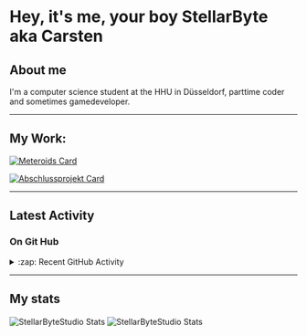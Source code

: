 # Hey, it's me, your boy StellarByte aka Carsten


## About me
I'm a computer science student at the HHU in Düsseldorf, parttime coder and sometimes gamedeveloper.

---

## My Work:

[<img align="center" alt="Meteroids Card" src="https://github-readme-stats.vercel.app/api/pin/?username=StellarByteStudios&repo=Meteroids&theme=tokyonight&width=200">](https://github.com/StellarByteStudios/Meteroids)

[<img align="center" alt="Abschlussprojekt Card" src="https://github-readme-stats.vercel.app/api/pin/?username=StellarByteStudios&repo=Dungeon-Escape&theme=tokyonight&width=200">](https://github.com/StellarByteStudios/Dungeon-Escape)



---

## Latest Activity

### On Git Hub

<details>
  <summary>:zap: Recent GitHub Activity</summary>
  
<!--START_SECTION:activity-->
1. ❗️ Closed issue [#2](https://github.com/StellarByteStudios/StellarByteStudios/issues/2) in [StellarByteStudios/StellarByteStudios](https://github.com/StellarByteStudios/StellarByteStudios)
2. 🗣 Commented on [#2](https://github.com/StellarByteStudios/StellarByteStudios/issues/2) in [StellarByteStudios/StellarByteStudios](https://github.com/StellarByteStudios/StellarByteStudios)
3. ❗️ Opened issue [#2](https://github.com/StellarByteStudios/StellarByteStudios/issues/2) in [StellarByteStudios/StellarByteStudios](https://github.com/StellarByteStudios/StellarByteStudios)
4. ❗️ Closed issue [#1](https://github.com/StellarByteStudios/StellarByteStudios/issues/1) in [StellarByteStudios/StellarByteStudios](https://github.com/StellarByteStudios/StellarByteStudios)
5. 🗣 Commented on [#1](https://github.com/StellarByteStudios/StellarByteStudios/issues/1) in [StellarByteStudios/StellarByteStudios](https://github.com/StellarByteStudios/StellarByteStudios)
6. 🗣 Commented on [#1](https://github.com/StellarByteStudios/StellarByteStudios/issues/1) in [StellarByteStudios/StellarByteStudios](https://github.com/StellarByteStudios/StellarByteStudios)
7. 🗣 Commented on [#1](https://github.com/StellarByteStudios/StellarByteStudios/issues/1) in [StellarByteStudios/StellarByteStudios](https://github.com/StellarByteStudios/StellarByteStudios)
8. 🗣 Commented on [#1](https://github.com/StellarByteStudios/StellarByteStudios/issues/1) in [StellarByteStudios/StellarByteStudios](https://github.com/StellarByteStudios/StellarByteStudios)
9. 🗣 Commented on [#1](https://github.com/StellarByteStudios/StellarByteStudios/issues/1) in [StellarByteStudios/StellarByteStudios](https://github.com/StellarByteStudios/StellarByteStudios)
<!--END_SECTION:activity-->
  
 
</details>

---

## My stats

<img align="center" alt="StellarByteStudio Stats" src="https://github-readme-stats.vercel.app/api?username=StellarByteStudios&show_icons=true&count_private=true&theme=tokyonight&hide_rank=false&include_all_commits=false" />

<img align="center" alt="StellarByteStudio Stats" src="https://github-readme-stats.vercel.app/api/top-langs/?username=StellarByteStudios&theme=tokyonight&card_width=445&langs_count=6&layout=compact" />

<br />

